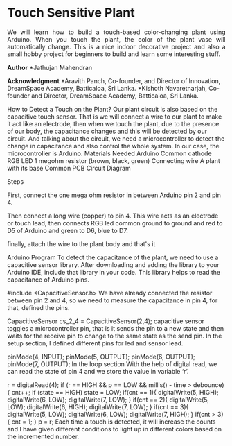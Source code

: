 

# Touch Sensitive Plant

<p align="justify">We will learn how to build a touch-based color-changing plant using Arduino. When you touch the plant, the color of the plant vase will automatically change. This is a nice indoor decorative project and also a small hobby project for beginners to build and learn some interesting stuff.</p>

**Author**
*Jathujan Mahendran 

**Acknowledgment**
*Aravith Panch, Co-founder, and Director of Innovation, DreamSpace Academy, Batticaloa, Sri Lanka.
*Kishoth Navaretnarjah, Co-founder and Director, DreamSpace Academy, Batticaloa, Sri Lanka.



How to Detect a Touch on the Plant?
Our plant circuit is also based on the capacitive touch sensor. That is we will connect a wire to our plant to make it act like an electrode, then when we touch the plant, due to the presence of our body, the capacitance changes and this will be detected by our circuit. And talking about the circuit, we need a microcontroller to detect the change in capacitance and also control the whole system. In our case, the microcontroller is Arduino.
Materials Needed
Arduino
Common cathode RGB LED
1 megohm resistor (brown, black, green)
Connecting wire
A plant with  its base
Common PCB
Circuit Diagram 

Steps

First, connect the one mega ohm resistor in between Arduino pin 2 and pin 4. 

Then connect a long wire (copper) to pin 4. This wire acts as an electrode or touch lead, then connects RGB led common ground to ground and red to D5 of Arduino and green to D6, blue to D7.

finally, attach the wire to the plant body and that's it

 
Arduino Program 
To detect the capacitance of the plant, we need to use a capacitive sensor library. 
After downloading and adding the library to your Arduino IDE, include that library in your code. This library helps to read the capacitance of Arduino pins.

#include <CapacitiveSensor.h>
We have already connected the resistor between pin 2 and 4, so we need to measure the capacitance in pin 4, for that, defined the pins.

CapacitiveSensor   cs_2_4 = CapacitiveSensor(2,4);
capacitive sensor toggles a microcontroller pin, that is it sends the pin to a new state and then waits for the receive pin to change to the same state as the send pin. In the setup section, I defined different pins for led and sensor lead.

  pinMode(4, INPUT);
  pinMode(5, OUTPUT);
  pinMode(6, OUTPUT);
  pinMode(7, OUTPUT);
In the loop section With the help of digital read, we can read the state of pin 4 and we store the value in variable ‘r’.

r = digitalRead(4);
  if (r == HIGH && p == LOW && millis() - time > debounce) {
    cnt++;
  if (state == HIGH)
     state = LOW;
if(cnt == 1){
    digitalWrite(5, HIGH);
    digitalWrite(6, LOW);
    digitalWrite(7, LOW);
  }
  if(cnt == 2){
    digitalWrite(5, LOW);
    digitalWrite(6, HIGH);
    digitalWrite(7, LOW);
  }
  if(cnt == 3){
    digitalWrite(5, LOW);
    digitalWrite(6, LOW);
    digitalWrite(7, HIGH);
  }
  if(cnt > 3){
      cnt = 1;
  }
  p = r;
Each time a touch is detected, it will increase the counts and I have given different conditions to light up in different colors based on the incremented number.

